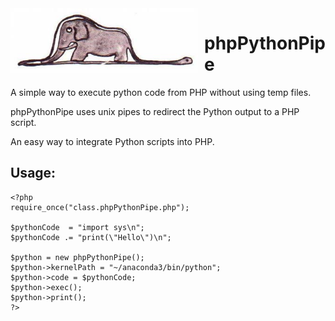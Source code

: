 <img width="300" align="right" style="float: left; margin: 0 10px 0 0;" alt="screenshot" src="https://github.com/filipi/phpPythonPipe/blob/master/images/little-prince-boa.jpg">                                

# phpPythonPipe

A simple way to execute python code from PHP without using temp files.

phpPythonPipe uses unix pipes to redirect the Python output to a PHP script.

An easy way to integrate Python scripts into PHP.

## Usage:

```
<?php
require_once("class.phpPythonPipe.php");

$pythonCode  = "import sys\n";
$pythonCode .= "print(\"Hello\")\n";

$python = new phpPythonPipe();
$python->kernelPath = "~/anaconda3/bin/python";
$python->code = $pythonCode;
$python->exec();
$python->print();
?>

```
